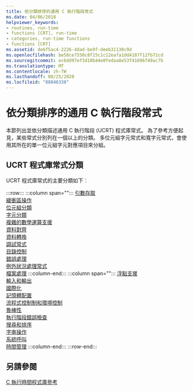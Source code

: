 ```yaml
---
title: 依分類排序的通用 C 執行階段常式
ms.date: 04/06/2018
helpviewer_keywords:
- routines, run-time
- functions [CRT], run-time
- categories, run-time functions
- functions [CRT]
ms.assetid: de6f5ac4-2226-4dad-be9f-deeb31138c9d
ms.openlocfilehash: be58ce7550c8f15c1c12eafa1dd4187f12fb71cd
ms.sourcegitcommit: ec6dd97ef3d10b44e0fedaa8e53f41696f49ac7b
ms.translationtype: MT
ms.contentlocale: zh-TW
ms.lasthandoff: 08/25/2020
ms.locfileid: "88846338"
---
```

# <a name="universal-c-runtime-routines-by-category"></a>依分類排序的通用 C 執行階段常式

本節列出並依分類描述通用 C 執行階段 (UCRT) 程式庫常式。 為了參考方便起見，某些常式分別列在一個以上的分類。 多位元組字元常式和寬字元常式，會使用其所在的單一位元組字元對應項目來分組。

## <a name="ucrt-library-routine-categories"></a>UCRT 程式庫常式分類

UCRT 程式庫常式的主要分類如下︰

:::row:::
   :::column span="":::
      [引數存取](../c-runtime-library/argument-access.md)\
      [緩衝區操作](../c-runtime-library/buffer-manipulation.md)\
      [位元組分類](../c-runtime-library/byte-classification.md)\
      [字元分類](../c-runtime-library/character-classification.md)\
      [複雜的數學運算支援](../c-runtime-library/complex-math-support.md)\
      [資料對齊](../c-runtime-library/data-alignment.md)\
      [資料轉換](../c-runtime-library/data-conversion.md)\
      [調試常式](../c-runtime-library/debug-routines.md)\
      [目錄控制](../c-runtime-library/directory-control.md)\
      [錯誤處理](../c-runtime-library/error-handling-crt.md)\
      [例外狀況處理常式](../c-runtime-library/exception-handling-routines.md)\
      [檔案處理](../c-runtime-library/file-handling.md)
   :::column-end:::
   :::column span="":::
      [浮點支援](../c-runtime-library/floating-point-support.md)\
      [輸入和輸出](../c-runtime-library/input-and-output.md)\
      [國際化](../c-runtime-library/internationalization.md)\
      [記憶體配置](../c-runtime-library/memory-allocation.md)\
      [流程式控制制和環境控制](../c-runtime-library/process-and-environment-control.md)\
      [魯棒性](../c-runtime-library/robustness.md)\
      [執行階段錯誤檢查](../c-runtime-library/run-time-error-checking.md)\
      [搜尋和排序](../c-runtime-library/searching-and-sorting.md)\
      [字串操作](../c-runtime-library/string-manipulation-crt.md)\
      [系統呼叫](../c-runtime-library/system-calls.md)\
      [時間管理](../c-runtime-library/time-management.md)
   :::column-end:::
:::row-end:::

## <a name="see-also"></a>另請參閱

[C 執行時間程式庫參考](../c-runtime-library/c-run-time-library-reference.md)<br/>
